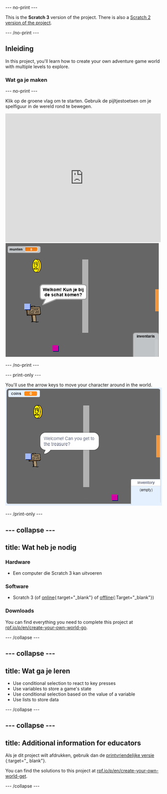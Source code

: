 \--- no-print \---

This is the **Scratch 3** version of the project. There is also a [Scratch 2 version of the project](https://projects.raspberrypi.org/en/projects/create-your-own-world-scratch2).

\--- /no-print \---

## Inleiding

In this project, you'll learn how to create your own adventure game world with multiple levels to explore.

### Wat ga je maken

\--- no-print \---

Klik op de groene vlag om te starten. Gebruik de pijltjestoetsen om je spelfiguur in de wereld rond te bewegen.

<div class="scratch-preview">
  <iframe allowtransparency="true" width="485" height="402" src="https://scratch.mit.edu/projects/embed/258757783/?autostart=false" frameborder="0" scrolling="no"></iframe>
  <img src="images/world-final.png">
</div>

\--- /no-print \---

\--- print-only \---

You'll use the arrow keys to move your character around in the world. ![showcase.png](images/showcase.png)

\--- /print-only \---

## \--- collapse \---

## title: Wat heb je nodig

### Hardware

- Een computer die Scratch 3 kan uitvoeren

### Software

- Scratch 3 (of [online](http://rpf.io/scratchon){:target="_blank"} of [offline](http://rpf.io/scratchoff){:Target="_blank"})

### Downloads

You can find everything you need to complete this project at [rpf.io/p/en/create-your-own-world-go](https://rpf.io/p/en/create-your-own-world-go).

\--- /collapse \---

## \--- collapse \---

## title: Wat ga je leren

- Use conditional selection to react to key presses
- Use variables to store a game's state
- Use conditional selection based on the value of a variable
- Use lists to store data

\--- /collapse \---

## \--- collapse \---

## title: Additional information for educators

Als je dit project wilt afdrukken, gebruik dan de [ printvriendelijke versie ](https://projects.raspberrypi.org/en/projects/create-your-own-world/print) {:target="_ blank"}.

You can find the solutions to this project at [rpf.io/p/en/create-your-own-world-get](https://rpf.io/p/en/create-your-own-world-get).

\--- /collapse \---